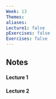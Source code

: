 ```yaml
---
Week: 13
Themes: 
aliases: 
Lecture1: false
pExercises: false
Exercises: false
---
```


## Notes

#### Lecture 1

#### Lecture 2

